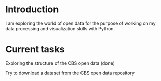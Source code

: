 # Introduction

I am exploring the world of open data for the purpose of working on my data processing and visualization skills with Python.

# Current tasks

Exploring the structure of the CBS open data (done)

Try to download a dataset from the CBS open data repository
